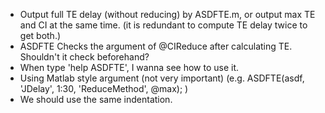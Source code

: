   * Output full TE delay (without reducing) by ASDFTE.m, or output max TE and CI at the same time. (it is redundant to compute TE delay twice to get both.)
  * ASDFTE Checks the argument of @CIReduce after calculating TE. Shouldn't it check beforehand?
  * When type 'help ASDFTE', I wanna see how to use it.
  * Using Matlab style argument (not very important) (e.g. ASDFTE(asdf, 'JDelay', 1:30, 'ReduceMethod', @max); )
  * We should use the same indentation.